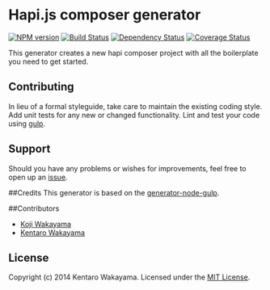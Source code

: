 # Hapi.js composer generator
[![NPM version][npm-image]][npm-url] [![Build Status][travis-image]][travis-url] [![Dependency Status][daviddm-url]][daviddm-image] [![Coverage Status][coveralls-image]][coveralls-url]

This generator creates a new hapi composer project with all the boilerplate you need to get started.

## Contributing

In lieu of a formal styleguide, take care to maintain the existing coding style. Add unit tests for any new or changed functionality. Lint and test your code using [gulp](http://gulpjs.com/).

## Support

Should you have any problems or wishes for improvements, feel free to open up an [issue](https://github.com/wakayama-io/generator-hapi-composer/issues).

##Credits
This generator is based on the [generator-node-gulp](https://github.com/stefanbuck/generator-node-gulp).

##Contributors
- [Koji Wakayama](https://github.com/kojiwakayama)
- [Kentaro Wakayama](https://github.com/kwakayama)

## License

Copyright (c) 2014 Kentaro Wakayama. Licensed under the [MIT License](http://en.wikipedia.org/wiki/MIT_License).

[npm-url]: https://npmjs.org/package/generator-hapi-composer
[npm-image]: https://badge.fury.io/js/generator-hapi-composer.svg
[travis-url]: https://travis-ci.org/wakayama-io/generator-hapi-composer
[travis-image]: https://travis-ci.org/wakayama-io/generator-hapi-composer.svg?branch=master
[daviddm-url]: https://david-dm.org/wakayama-io/generator-hapi-composer.svg?theme=shields.io
[daviddm-image]: https://david-dm.org/wakayama-io/generator-hapi-composer
[coveralls-url]: https://coveralls.io/r/wakayama-io/generator-hapi-composer
[coveralls-image]: https://coveralls.io/repos/wakayama-io/generator-hapi-composer/badge.png
